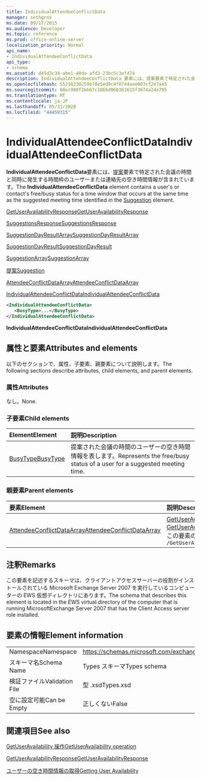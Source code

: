 ```yaml
---
title: IndividualAttendeeConflictData
manager: sethgros
ms.date: 09/17/2015
ms.audience: Developer
ms.topic: reference
ms.prod: office-online-server
localization_priority: Normal
api_name:
- IndividualAttendeeConflictData
api_type:
- schema
ms.assetid: d45d3c34-abe1-40da-afd3-23bc5c3ef474
description: IndividualAttendeeConflictData 要素には、提案要素で特定された会議の時間と同時に発生する時間枠のユーザーまたは連絡先の空き時間情報が含まれています。
ms.openlocfilehash: 55210230259b78e5ed9c4f0744aae003cf2e7ae5
ms.sourcegitcommit: 88ec988f2bb67c1866d06b361615f3674a24e795
ms.translationtype: MT
ms.contentlocale: ja-JP
ms.lasthandoff: 05/31/2020
ms.locfileid: "44459315"
---
```

# <a name="individualattendeeconflictdata"></a><span data-ttu-id="70f5d-103">IndividualAttendeeConflictData</span><span class="sxs-lookup"><span data-stu-id="70f5d-103">IndividualAttendeeConflictData</span></span>

<span data-ttu-id="70f5d-104">**IndividualAttendeeConflictData**要素には、[提案](suggestion.md)要素で特定された会議の時間と同時に発生する時間枠のユーザーまたは連絡先の空き時間情報が含まれています。</span><span class="sxs-lookup"><span data-stu-id="70f5d-104">The **IndividualAttendeeConflictData** element contains a user's or contact's free/busy status for a time window that occurs at the same time as the suggested meeting time identified in the [Suggestion](suggestion.md) element.</span></span> 
  
[<span data-ttu-id="70f5d-105">GetUserAvailabilityResponse</span><span class="sxs-lookup"><span data-stu-id="70f5d-105">GetUserAvailabilityResponse</span></span>](getuseravailabilityresponse.md)
  
[<span data-ttu-id="70f5d-106">SuggestionsResponse</span><span class="sxs-lookup"><span data-stu-id="70f5d-106">SuggestionsResponse</span></span>](suggestionsresponse.md)
  
[<span data-ttu-id="70f5d-107">SuggestionDayResultArray</span><span class="sxs-lookup"><span data-stu-id="70f5d-107">SuggestionDayResultArray</span></span>](suggestiondayresultarray.md)
  
[<span data-ttu-id="70f5d-108">SuggestionDayResult</span><span class="sxs-lookup"><span data-stu-id="70f5d-108">SuggestionDayResult</span></span>](suggestiondayresult.md)
  
[<span data-ttu-id="70f5d-109">SuggestionArray</span><span class="sxs-lookup"><span data-stu-id="70f5d-109">SuggestionArray</span></span>](suggestionarray.md)
  
[<span data-ttu-id="70f5d-110">提案</span><span class="sxs-lookup"><span data-stu-id="70f5d-110">Suggestion</span></span>](suggestion.md)
  
[<span data-ttu-id="70f5d-111">AttendeeConflictDataArray</span><span class="sxs-lookup"><span data-stu-id="70f5d-111">AttendeeConflictDataArray</span></span>](attendeeconflictdataarray.md)
  
[<span data-ttu-id="70f5d-112">IndividualAttendeeConflictData</span><span class="sxs-lookup"><span data-stu-id="70f5d-112">IndividualAttendeeConflictData</span></span>](individualattendeeconflictdata.md)
  
```xml
<IndividualAttendeeConflictData>
   <BusyType>...</BusyType>
</IndividualAttendeeConflictData>
```

 <span data-ttu-id="70f5d-113">**IndividualAttendeeConflictData**</span><span class="sxs-lookup"><span data-stu-id="70f5d-113">**IndividualAttendeeConflictData**</span></span>
## <a name="attributes-and-elements"></a><span data-ttu-id="70f5d-114">属性と要素</span><span class="sxs-lookup"><span data-stu-id="70f5d-114">Attributes and elements</span></span>

<span data-ttu-id="70f5d-115">以下のセクションで、属性、子要素、親要素について説明します。</span><span class="sxs-lookup"><span data-stu-id="70f5d-115">The following sections describe attributes, child elements, and parent elements.</span></span>
  
### <a name="attributes"></a><span data-ttu-id="70f5d-116">属性</span><span class="sxs-lookup"><span data-stu-id="70f5d-116">Attributes</span></span>

<span data-ttu-id="70f5d-117">なし。</span><span class="sxs-lookup"><span data-stu-id="70f5d-117">None.</span></span>
  
### <a name="child-elements"></a><span data-ttu-id="70f5d-118">子要素</span><span class="sxs-lookup"><span data-stu-id="70f5d-118">Child elements</span></span>

|<span data-ttu-id="70f5d-119">**Element**</span><span class="sxs-lookup"><span data-stu-id="70f5d-119">**Element**</span></span>|<span data-ttu-id="70f5d-120">**説明**</span><span class="sxs-lookup"><span data-stu-id="70f5d-120">**Description**</span></span>|
|:-----|:-----|
|[<span data-ttu-id="70f5d-121">BusyType</span><span class="sxs-lookup"><span data-stu-id="70f5d-121">BusyType</span></span>](busytype.md) <br/> |<span data-ttu-id="70f5d-122">提案された会議の時間のユーザーの空き時間情報を表します。</span><span class="sxs-lookup"><span data-stu-id="70f5d-122">Represents the free/busy status of a user for a suggested meeting time.</span></span>  <br/> |
   
### <a name="parent-elements"></a><span data-ttu-id="70f5d-123">親要素</span><span class="sxs-lookup"><span data-stu-id="70f5d-123">Parent elements</span></span>

|<span data-ttu-id="70f5d-124">**要素**</span><span class="sxs-lookup"><span data-stu-id="70f5d-124">**Element**</span></span>|<span data-ttu-id="70f5d-125">**説明**</span><span class="sxs-lookup"><span data-stu-id="70f5d-125">**Description**</span></span>|
|:-----|:-----|
|[<span data-ttu-id="70f5d-126">AttendeeConflictDataArray</span><span class="sxs-lookup"><span data-stu-id="70f5d-126">AttendeeConflictDataArray</span></span>](attendeeconflictdataarray.md) <br/> |<span data-ttu-id="70f5d-127">[GetUserAvailabilityRequest](getuseravailabilityrequest.md)で特定された参加者の競合データの配列が含まれています。</span><span class="sxs-lookup"><span data-stu-id="70f5d-127">Contains an array of conflict data for attendees identified in the [GetUserAvailabilityRequest](getuseravailabilityrequest.md).</span></span>  <br/> <span data-ttu-id="70f5d-128">この要素の XPath 式を次に示します。</span><span class="sxs-lookup"><span data-stu-id="70f5d-128">The following is the XPath expression to this element:</span></span>  <br/>  `/GetUserAvailabilityResponse/SuggestionsResponse/SuggestionDayResultArray/SuggestionDayResult[i]/SuggestionArray/Suggestion[i]/AttendeeConflictDataArray` <br/> |
   
## <a name="remarks"></a><span data-ttu-id="70f5d-129">注釈</span><span class="sxs-lookup"><span data-stu-id="70f5d-129">Remarks</span></span>

<span data-ttu-id="70f5d-130">この要素を記述するスキーマは、クライアントアクセスサーバーの役割がインストールされている Microsoft Exchange Server 2007 を実行しているコンピューターの EWS 仮想ディレクトリにあります。</span><span class="sxs-lookup"><span data-stu-id="70f5d-130">The schema that describes this element is located in the EWS virtual directory of the computer that is running MicrosoftExchange Server 2007 that has the Client Access server role installed.</span></span>
  
## <a name="element-information"></a><span data-ttu-id="70f5d-131">要素の情報</span><span class="sxs-lookup"><span data-stu-id="70f5d-131">Element information</span></span>

|||
|:-----|:-----|
|<span data-ttu-id="70f5d-132">Namespace</span><span class="sxs-lookup"><span data-stu-id="70f5d-132">Namespace</span></span>  <br/> |https://schemas.microsoft.com/exchange/services/2006/types  <br/> |
|<span data-ttu-id="70f5d-133">スキーマ名</span><span class="sxs-lookup"><span data-stu-id="70f5d-133">Schema Name</span></span>  <br/> |<span data-ttu-id="70f5d-134">Types スキーマ</span><span class="sxs-lookup"><span data-stu-id="70f5d-134">Types schema</span></span>  <br/> |
|<span data-ttu-id="70f5d-135">検証ファイル</span><span class="sxs-lookup"><span data-stu-id="70f5d-135">Validation File</span></span>  <br/> |<span data-ttu-id="70f5d-136">型 .xsd</span><span class="sxs-lookup"><span data-stu-id="70f5d-136">Types.xsd</span></span>  <br/> |
|<span data-ttu-id="70f5d-137">空に設定可能</span><span class="sxs-lookup"><span data-stu-id="70f5d-137">Can be Empty</span></span>  <br/> |<span data-ttu-id="70f5d-138">正しくない</span><span class="sxs-lookup"><span data-stu-id="70f5d-138">False</span></span>  <br/> |
   
## <a name="see-also"></a><span data-ttu-id="70f5d-139">関連項目</span><span class="sxs-lookup"><span data-stu-id="70f5d-139">See also</span></span>



[<span data-ttu-id="70f5d-140">GetUserAvailability 操作</span><span class="sxs-lookup"><span data-stu-id="70f5d-140">GetUserAvailability operation</span></span>](getuseravailability-operation.md)
  
[<span data-ttu-id="70f5d-141">GetUserAvailabilityResponse</span><span class="sxs-lookup"><span data-stu-id="70f5d-141">GetUserAvailabilityResponse</span></span>](getuseravailabilityresponse.md)


[<span data-ttu-id="70f5d-142">ユーザーの空き時間情報の取得</span><span class="sxs-lookup"><span data-stu-id="70f5d-142">Getting User Availability</span></span>](https://msdn.microsoft.com/library/d4133fcb-9b0f-4e6b-aadf-a389da83516a%28Office.15%29.aspx)

